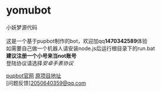 # yomubot
小妖梦源代码<br>
<br>
这是一个基于pupbot制作的bot，欢迎加qq**1470342589**体验<br>
如需要自己做一个机器人请安装node.js后运行根目录下的run.bat<br>
**建议注册一个小号来当not账号**<br>
登陆协议请选择<em>安卓手表协议</em><br>

[pupbot官网](https://www.pupbot.cn/develop/guide.html)
[原项目地址](https://github.com/Pupbotjs)<br>
[问题反馈]<2050640359@qq.com>
